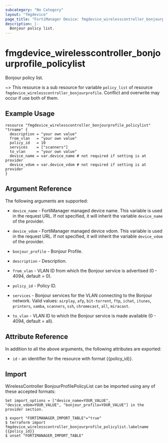 ```yaml
---
subcategory: "No Category"
layout: "fmgdevice"
page_title: "FortiManager Device: fmgdevice_wirelesscontroller_bonjourprofile_policylist"
description: |-
  Bonjour policy list.
---
```


# fmgdevice_wirelesscontroller_bonjourprofile_policylist
Bonjour policy list.

~> This resource is a sub resource for variable `policy_list` of resource `fmgdevice_wirelesscontroller_bonjourprofile`. Conflict and overwrite may occur if use both of them.



## Example Usage

```hcl
resource "fmgdevice_wirelesscontroller_bonjourprofile_policylist" "trname" {
  description = "your own value"
  from_vlan   = "your own value"
  policy_id   = 10
  services    = ["scanners"]
  to_vlan     = "your own value"
  device_name = var.device_name # not required if setting is at provider
  device_vdom = var.device_vdom # not required if setting is at provider
}
```

## Argument Reference


The following arguments are supported:

* `device_name` - FortiManager managed device name. This variable is used in the request URL. If not specified, it will inherit the variable `device_name` of the provider.
* `device_vdom` - FortiManager managed device vdom. This variable is used in the request URL. If not specified, it will inherit the variable `device_vdom` of the provider.
* `bonjour_profile` - Bonjour Profile.

* `description` - Description.
* `from_vlan` - VLAN ID from which the Bonjour service is advertised (0 - 4094, default = 0).
* `policy_id` - Policy ID.
* `services` - Bonjour services for the VLAN connecting to the Bonjour network. Valid values: `airplay`, `afp`, `bit-torrent`, `ftp`, `ichat`, `itunes`, `printers`, `samba`, `scanners`, `ssh`, `chromecast`, `all`, `miracast`.

* `to_vlan` - VLAN ID to which the Bonjour service is made available (0 - 4094, default = all).


## Attribute Reference

In addition to all the above arguments, the following attributes are exported:
* `id` - an identifier for the resource with format {{policy_id}}.

## Import

WirelessController BonjourProfilePolicyList can be imported using any of these accepted formats:
```
Set import_options = ["device_name=YOUR_VALUE", "device_vdom=YOUR_VALUE", "bonjour_profile=YOUR_VALUE"] in the provider section.

$ export "FORTIMANAGER_IMPORT_TABLE"="true"
$ terraform import fmgdevice_wirelesscontroller_bonjourprofile_policylist.labelname {{policy_id}}
$ unset "FORTIMANAGER_IMPORT_TABLE"
```

